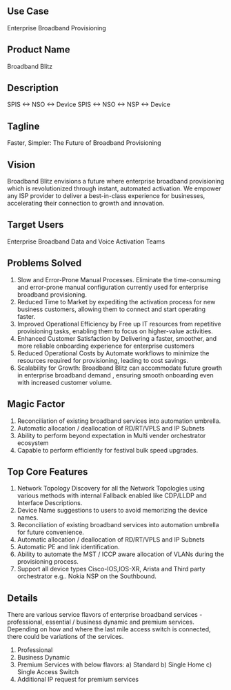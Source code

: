 ## Use Case	
Enterprise Broadband Provisioning
## Product Name	
Broadband Blitz
## Description	
SPIS <-> NSO <-> Device
SPIS <-> NSO <-> NSP <-> Device
## Tagline
Faster, Simpler: The Future of Broadband Provisioning
## Vision
Broadband Blitz envisions a future where enterprise broadband provisioning which is revolutionized through instant, automated activation. We empower any ISP provider  to deliver a best-in-class experience for businesses, accelerating their connection to growth and innovation.
## Target Users
Enterprise Broadband Data and Voice Activation Teams
## Problems Solved
1) Slow and Error-Prone Manual Processes.
Eliminate the time-consuming and error-prone manual configuration currently used for enterprise broadband provisioning.
2) Reduced Time to Market by expediting the activation process for new business customers, allowing them to connect and start operating faster.
3) Improved Operational Efficiency by Free up  IT resources from repetitive provisioning tasks, enabling them to focus on higher-value activities.
4) Enhanced Customer Satisfaction by Delivering a faster, smoother, and more reliable onboarding experience for enterprise customers
5) Reduced Operational Costs by Automate workflows to minimize the resources required for provisioning, leading to cost savings.
6) Scalability for Growth: Broadband Blitz can accommodate future growth in enterprise broadband demand , ensuring smooth onboarding even with increased customer volume.
## Magic Factor
1) Reconciliation of existing broadband services into automation umbrella.
2) Automatic allocation / deallocation of RD/RT/VPLS and IP Subnets
3) Ability to perform beyond expectation in Multi vender orchestrator ecosystem
4) Capable to perform efficiently for festival bulk speed upgrades.
## Top Core Features
1) Network Topology Discovery for all the Network Topologies using various methods with internal Fallback enabled like CDP/LLDP and Interface Descriptions.
2) Device Name suggestions to users to avoid memorizing the device names.
3) Reconciliation of existing broadband services into automation umbrella for future convenience.
4) Automatic allocation / deallocation of RD/RT/VPLS and IP Subnets
5) Automatic PE and link identification.
6) Ability to automate the MST / ICCP aware allocation of VLANs during the provisioning process.
7) Support all device types Cisco-IOS,IOS-XR, Arista and Third party orchestrator e.g.. Nokia NSP on the Southbound.
## Details
There are various service flavors of enterprise broadband services - professional, essential / business dynamic and premium services. Depending on how and where the last mile access switch is connected, there could be variations of the services.
1) Professional
2) Business Dynamic
3) Premium Services with below flavors:
    a) Standard
    b) Single Home
    c) Single Access Switch
4) Additional IP request for premium services
